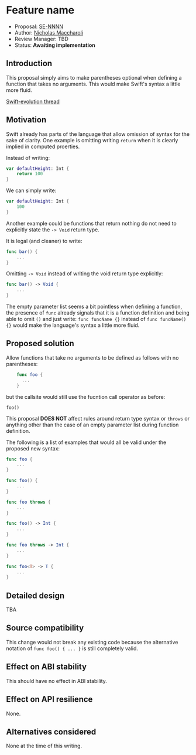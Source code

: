 # Feature name

* Proposal: [SE-NNNN](NNNN-filename.md)
* Author: [Nicholas Maccharoli](https://github.com/nirma)
* Review Manager: TBD
* Status: **Awaiting implementation**


## Introduction

This proposal simply aims to make parentheses optional when defining a function that takes no arguments.
This would make Swift's syntax a little more fluid. 

[Swift-evolution thread](https://forums.swift.org/t/pitch-allow-function-definitions-to-omit-parentheses-if-no-parameters/)

## Motivation

Swift already has parts of the language that allow omission of syntax for the sake of clarity.
One example is omitting writing `return` when it is clearly implied in computed proerties. 

Instead of writing:
```swift
var defaultHeight: Int {
    return 100
}
```

We can simply write:

```swift
var defaultHeight: Int {
    100
}
```

Another example could be functions that return nothing do not need to explicitly state the `-> Void` return type.

It is legal (and cleaner) to write: 

```swift
func bar() {
    ...
}
```

Omitting `-> Void` instead of writing the void return type explicitly:

```swift
func bar() -> Void {
    ...
}
```

The empty parameter list seems a bit pointless when defining a function, the presence of `func` already signals that it is a function definition and being able to omit `()` and just write: `func funcName {}` instead of `func funcName() {}` would make the language's syntax a little more fluid.

## Proposed solution

Allow functions that take no arguments to be defined as follows with no parentheses:

```swift
    func foo {
      ...
    }
```

but the callsite would still use the fucntion call operator as before:

`foo()`

This proposal **DOES NOT** affect rules around return type syntax or `throws` or anything other than the case of an empty parameter list during function definition.


The following is a list of examples that would all be valid under the proposed new syntax:

```swift
func foo {
    ...
}

func foo() {
    ...
}

func foo throws {
    ...
}

func foo() -> Int {
    ...
}

func foo throws -> Int {
    ...
}

func foo<T> -> T {
    ...
}
```


## Detailed design

TBA

## Source compatibility

This change would not break any existing code because the alternative notation of `func foo() { ... }` is still completely valid.

## Effect on ABI stability

This should have no effect in ABI stability.

## Effect on API resilience

None.

## Alternatives considered

None at the time of this writing.
